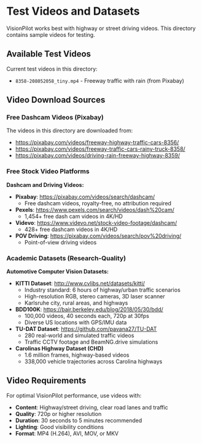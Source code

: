 # Test Videos and Datasets

VisionPilot works best with highway or street driving videos. This directory contains sample videos for testing.

## Available Test Videos

Current test videos in this directory:
- `8358-208052058_tiny.mp4` - Freeway traffic with rain (from Pixabay)

## Video Download Sources

### Free Dashcam Videos (Pixabay)

The videos in this directory are downloaded from:
- https://pixabay.com/videos/freeway-highway-traffic-cars-8356/
- https://pixabay.com/videos/freeway-traffic-cars-rainy-truck-8358/
- https://pixabay.com/videos/driving-rain-freeway-highway-8359/

### Free Stock Video Platforms

**Dashcam and Driving Videos:**
- **Pixabay**: https://pixabay.com/videos/search/dashcam/
  - Free dashcam videos, royalty-free, no attribution required
- **Pexels**: https://www.pexels.com/search/videos/dash%20cam/
  - 1,454+ free dash cam videos in 4K/HD
- **Videvo**: https://www.videvo.net/stock-video-footage/dashcam/
  - 428+ free dashcam videos in 4K/HD
- **POV Driving**: https://pixabay.com/videos/search/pov%20driving/
  - Point-of-view driving videos

### Academic Datasets (Research-Quality)

**Automotive Computer Vision Datasets:**
- **KITTI Dataset**: http://www.cvlibs.net/datasets/kitti/
  - Industry standard: 6 hours of highway/urban traffic scenarios
  - High-resolution RGB, stereo cameras, 3D laser scanner
  - Karlsruhe city, rural areas, and highways
- **BDD100K**: https://bair.berkeley.edu/blog/2018/05/30/bdd/
  - 100,000 videos, 40 seconds each, 720p at 30fps
  - Diverse US locations with GPS/IMU data
- **TU-DAT Dataset**: https://github.com/pavana27/TU-DAT
  - 280 real-world and simulated traffic videos
  - Traffic CCTV footage and BeamNG.drive simulations
- **Carolinas Highway Dataset (CHD)**
  - 1.6 million frames, highway-based videos
  - 338,000 vehicle trajectories across Carolina highways

## Video Requirements

For optimal VisionPilot performance, use videos with:
- **Content**: Highway/street driving, clear road lanes and traffic
- **Quality**: 720p or higher resolution
- **Duration**: 30 seconds to 5 minutes recommended
- **Lighting**: Good visibility conditions
- **Format**: MP4 (H.264), AVI, MOV, or MKV

